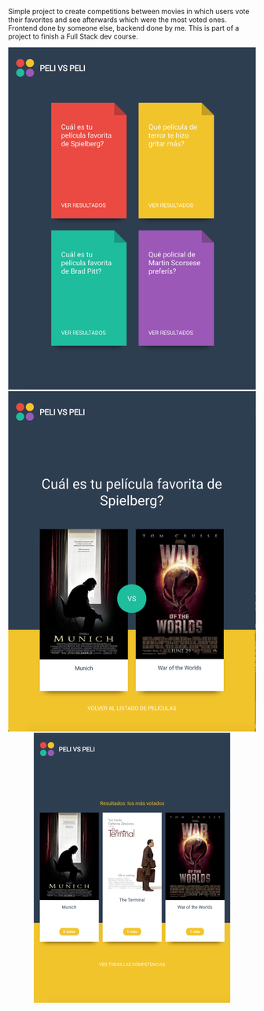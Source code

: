 Simple project to create competitions between movies in which users vote their favorites and see afterwards which were the most voted ones. Frontend done by someone else, backend done by me. This is part of a project to finish a Full Stack dev course.

<p align='center'>
<img src='cliente/img/scr_competitions.png' > <img src='cliente/img/scr_vote.png' width='800' width='400' > <img src='cliente/img/scr_results.png' width='400' >
</p>
